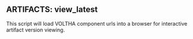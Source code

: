 ARTIFACTS: view_latest
----------------------

This script will load VOLTHA component urls into a browser
for interactive artifact version viewing.